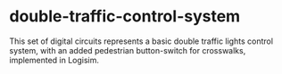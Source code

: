 # double-traffic-control-system
This set of digital circuits represents a basic double traffic lights control system, with an added pedestrian button-switch for crosswalks, implemented in Logisim. 
